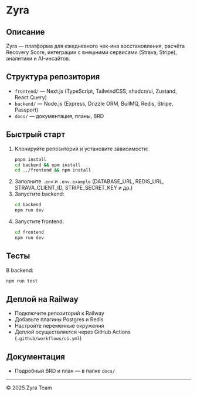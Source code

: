 # Zyra

## Описание
Zyra — платформа для ежедневного чек-ина восстановления, расчёта Recovery Score, интеграции с внешними сервисами (Strava, Stripe), аналитики и AI-инсайтов.

## Структура репозитория
- `frontend/` — Next.js (TypeScript, TailwindCSS, shadcn/ui, Zustand, React Query)
- `backend/` — Node.js (Express, Drizzle ORM, BullMQ, Redis, Stripe, Passport)
- `docs/` — документация, планы, BRD

## Быстрый старт
1. Клонируйте репозиторий и установите зависимости:
   ```bash
   pnpm install
   cd backend && npm install
   cd ../frontend && npm install
   ```
2. Заполните `.env` и `.env.example` (DATABASE_URL, REDIS_URL, STRAVA_CLIENT_ID, STRIPE_SECRET_KEY и др.)
3. Запустите backend:
   ```bash
   cd backend
   npm run dev
   ```
4. Запустите frontend:
   ```bash
   cd frontend
   npm run dev
   ```

## Тесты
В backend:
```bash
npm run test
```

## Деплой на Railway
- Подключите репозиторий к Railway
- Добавьте плагины Postgres и Redis
- Настройте переменные окружения
- Деплой осуществляется через GitHub Actions (`.github/workflows/ci.yml`)

## Документация
- Подробный BRD и план — в папке `docs/`

---

© 2025 Zyra Team
